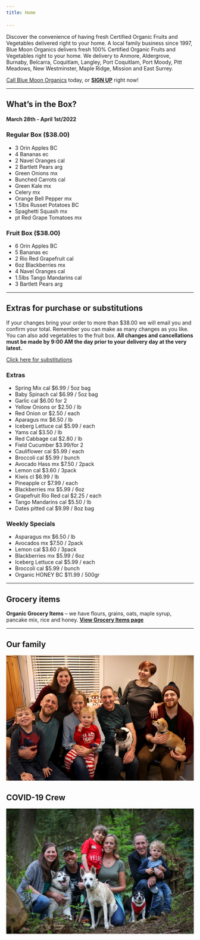 ```yaml
---
title: Home

---
```

Discover the convenience of having fresh Certified Organic Fruits and Vegetables delivered right to your home. A local family business since 1997, Blue Moon Organics delivers fresh 100% Certified Organic Fruits and Vegetables right to your home. We delivery to Anmore, Aldergrove, Burnaby, Belcarra, Coquitlam, Langley, Port Coquitlam, Port Moody, Pitt Meadows, New Westminster, Maple Ridge, Mission and East Surrey.

[Call Blue Moon Organics](/contact) today, or [**SIGN UP**](/sign-up) right now!

***

## What’s in the Box?

#### **March 28th - April 1st/2022**

### Regular Box ($38.00)

* 3 Orin Apples  BC
* 4 Bananas  ec
* 2 Navel Oranges  cal
* 2 Bartlett Pears  arg
* Green Onions  mx
* Bunched Carrots  cal
* Green Kale  mx
* Celery  mx
* Orange Bell Pepper  mx
* 1.5lbs Russet Potatoes  BC
* Spaghetti Squash  mx
* pt Red Grape Tomatoes  mx

### Fruit Box ($38.00)

* 6 Orin Apples  BC
* 5 Bananas  ec
* 2 Rio Red Grapefruit  cal
* 6oz Blackberries  mx
* 4 Navel Oranges  cal
* 1.5lbs Tango Mandarins  cal
* 3 Bartlett Pears  arg

***

## Extras for purchase or substitutions

If your changes bring your order to more than $38.00 we will email you and confirm your total. Remember you can make as many changes as you like. You can also add vegetables to the fruit box. **All changes and cancellations must be made by 9:00 AM the day prior to your delivery day at the very latest.**

[Click here for substitutions](/substitutions "Click here for substitutions")

### Extras

* Spring Mix  cal   $6.99 / 5oz bag
* Baby Spinach cal   $6.99 / 5oz bag
* Garlic  cal   $6.00 for 2
* Yellow Onions  or   $2.50 / lb
* Red Onion  or  $2.50 / each
* Aparagus  mx  $6.50 / lb
* Iceberg Lettuce  cal  $5.99 / each
* Yams  cal   $3.50 / lb
* Red Cabbage  cal  $2.80 / lb
* Field Cucumber  $3.99/for 2
* Cauliflower  cal  $5.99 / each
* Broccoli  cal  $5.99 / bunch
* Avocado Hass mx  $7.50 / 2pack
* Lemon  cal   $3.60 / 3pack
* Kiwis  cl   $6.99 / lb
* Pineapple  cr  $7.99 / each
* Blackberries  mx  $5.99 / 6oz
* Grapefruit Rio Red  cal  $2.25 / each
* Tango Mandarins  cal  $5.50 / lb
* Dates pitted  cal  $9.99 / 8oz bag

### Weekly Specials

* Asparagus  mx  $6.50 / lb
* Avocados  mx  $7.50 / 2pack
* Lemon  cal  $3.60 / 3pack
* Blackberries  mx  $5.99 / 6oz
* Iceberg Lettuce  cal  $5.99 / each
* Broccoli  cal  $5.99 / bunch
* Organic HONEY BC  $11.99 / 500gr

***

## Grocery items

**Organic Grocery Items** – we have flours, grains, oats, maple syrup, pancake mix, rice and honey. [**View Grocery Items page**](/groceries)

***

## Our family

![Our family.](./uploads/IMG_1376-copy.jpg "Our family")

## COVID-19 Crew

![COVID-19 crew.](./uploads/covid.jpg "COVID-19 crew")